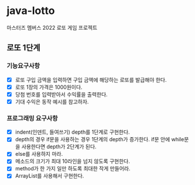 # java-lotto
마스터즈 멤버스 2022 로또 게임 프로젝트
## 로또 1단계

### 기능요구사항
- [x] 로또 구입 금액을 입력하면 구입 금액에 해당하는 로또를 발급해야 한다.
- [x] 로또 1장의 가격은 1000원이다.
- [x] 당첨 번호를 입력받아서 수익률을 출력한다.
- [x] 기대 수익은 동작 예시를 참고하자.

### 프로그래밍 요구사항
- [x] indent(인덴트, 들여쓰기) depth를 1단계로 구현한다.
- [x] depth의 경우 if문을 사용하는 경우 1단계의 depth가 증가한다. if문 안에 while문을 사용한다면 depth가 2단계가 된다.
- [x] else를 사용하지 마라.
- [x] 메소드의 크기가 최대 10라인을 넘지 않도록 구현한다.
- [x] method가 한 가지 일만 하도록 최대한 작게 만들어라.
- [x] ArrayList를 사용해서 구현한다.